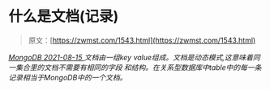 <!--yml
category: 未分类
date: 0001-01-01 00:00:00
--->

# 什么是文档(记录)

> 原文：[https://zwmst.com/1543.html](https://zwmst.com/1543.html)

   [ *MongoDB* ](https://zwmst.com/mongodb)*[ <time datetime="2021-08-15T15:26:39+08:00"> 2021-08-15 </time> ](https://zwmst.com/1543.html)  文档由一组key value组成。文档是动态模式,这意味着同一集合里的文档不需要有相同的字段 和结构。在关系型数据库中table中的每一条记录相当于MongoDB中的一个文档。*
